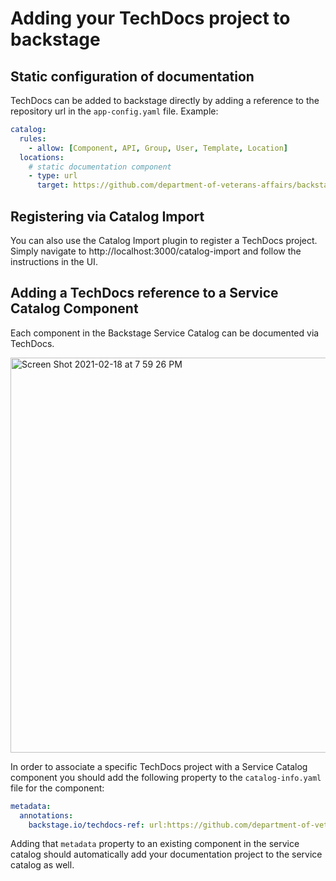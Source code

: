 # Adding your TechDocs project to backstage

## Static configuration of documentation

TechDocs can be added to backstage directly by adding a reference to the repository url in the `app-config.yaml` file. Example:

```yaml
catalog:
  rules:
    - allow: [Component, API, Group, User, Template, Location]
  locations:
    # static documentation component
    - type: url
      target: https://github.com/department-of-veterans-affairs/backstage/blob/master/documentation/techdocs/techdocs.yaml
```

## Registering via Catalog Import

You can also use the Catalog Import plugin to register a TechDocs project. Simply navigate to http://localhost:3000/catalog-import and follow the instructions in the UI.

## Adding a TechDocs reference to a Service Catalog Component

Each component in the Backstage Service Catalog can be documented via TechDocs.

<img width="632" alt="Screen Shot 2021-02-18 at 7 59 26 PM" src="https://user-images.githubusercontent.com/9746156/108455935-0993c380-7224-11eb-9fa2-d845956bec07.png">

In order to associate a specific TechDocs project with a Service Catalog component you should add the following property to the `catalog-info.yaml` file for the component:

```yaml
metadata:
  annotations:
    backstage.io/techdocs-ref: url:https://github.com/department-of-veterans-affairs/path/to/techdocs/project
```

Adding that `metadata` property to an existing component in the service catalog should automatically add your documentation project to the service catalog as well.
